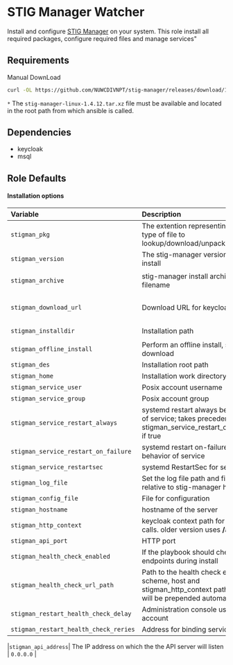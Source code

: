 STIG Manager Watcher
================
<!--start description -->
Install and configure [STIG Manager](https://github.com/NUWCDIVNPT/stig-manager) on your system. This role install all required packages, configure required files and manage services"
<!--end description -->

Requirements
------------
Manual DownLoad 
```sh
curl -OL https://github.com/NUWCDIVNPT/stig-manager/releases/download/1.4.12/stig-manager-linux-1.4.12.tar.xz
```

`*` The `stig-manager-linux-1.4.12.tar.xz` file must be available and located in the root path from which ansible is called.

Dependencies
------------
- keycloak
- msql

Role Defaults
-------------

#### Installation options

| Variable | Description | Default |
|:---------|:------------|:--------|
|`stigman_pkg` | The extention representing the type of file to lookup/download/unpack | `tar.xz` |
|`stigman_version` | The stig-manager version to install | `1.4.12` |
|`stigman_archive` | stig-manager install archive filename | `stig-manager-linux-{{ stigman_version }}.{{ stigman_pkg }}` |
|`stigman_download_url` | Download URL for keycloak | `https://github.com/NUWCDIVNPT/stig-manager/releases/download/{{ stigman_version }}/{{ stigman_archive }}` |
|`stigman_installdir` | Installation path | `{{ stigman_dest }}/stig-manager-{{ stigman_version }}` |
|`stigman_offline_install` | Perform an offline install, skips download | `true` |
|`stigman_des` | Installation root path | `/opt` |
|`stigman_home` | Installation work directory | `{{ stigman_installdir }}` |
|`stigman_service_user` | Posix account username | `stigman` |
|`stigman_service_group` | Posix account group | `stigman` |
|`stigman_service_restart_always` | systemd restart always behavior of service; takes precedence over stigman_service_restart_on_failure if true| `true` |
|`stigman_service_restart_on_failure` | systemd restart on-failure behavior of service | `true` |
|`stigman_service_restartsec` | systemd RestartSec for service | `30` |
|`stigman_log_file` | Set the log file path and filename relative to stig-manager home | `{{ stigman_home }}/logs/stigman.log` |
|`stigman_config_file` | File for configuration  | `{{ stigman_home }}/stig-manager.sh` |
|`stigman_hostname` | hostname of the server | `{{ ansible_hostname }}` |
|`stigman_http_context` | keycloak context path for rest calls. older version uses **/auth** | `/`|
|`stigman_api_port`| HTTP port | `54000` |
|`stigman_health_check_enabled` | If the playbook should check endpoints during install | `true` |
|`stigman_health_check_url_path` | Path to the health check endpoint; scheme, host and stigman_http_context path that will be prepended automatically  | `/api/op/definition?jsonpath=%24.info.version` |
|`stigman_restart_health_check_delay`| Administration console user account | `3` |
|`stigman_restart_health_check_reries`| Address for binding service ports | `5` |

|`stigman_api_address`| The IP address on which the the API server will listen | `0.0.0.0` |


